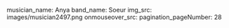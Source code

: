 musician_name: Anya
band_name: Soeur
img_src: images/musician2497.png
onmouseover_src: 
pagination_pageNumber: 28
